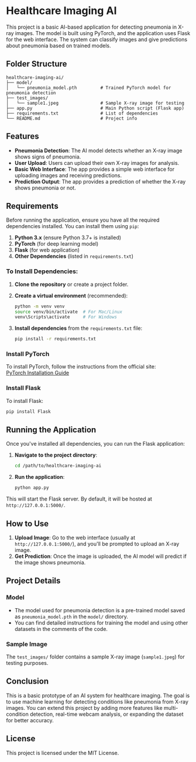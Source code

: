
# Healthcare Imaging AI

This project is a basic AI-based application for detecting pneumonia in X-ray images. The model is built using PyTorch, and the application uses Flask for the web interface. The system can classify images and give predictions about pneumonia based on trained models.

## Folder Structure

```
healthcare-imaging-ai/
├── model/
│   └── pneumonia_model.pth         # Trained PyTorch model for pneumonia detection
├── test_images/
│   └── sample1.jpeg                # Sample X-ray image for testing
├── app.py                          # Main Python script (Flask app)
├── requirements.txt                # List of dependencies
└── README.md                       # Project info
```

## Features

- **Pneumonia Detection**: The AI model detects whether an X-ray image shows signs of pneumonia.
- **User Upload**: Users can upload their own X-ray images for analysis.
- **Basic Web Interface**: The app provides a simple web interface for uploading images and receiving predictions.
- **Prediction Output**: The app provides a prediction of whether the X-ray shows pneumonia or not.

## Requirements

Before running the application, ensure you have all the required dependencies installed. You can install them using `pip`:

1. **Python 3.x** (ensure Python 3.7+ is installed)
2. **PyTorch** (for deep learning model)
3. **Flask** (for web application)
4. **Other Dependencies** (listed in `requirements.txt`)

### To Install Dependencies:

1. **Clone the repository** or create a project folder.
2. **Create a virtual environment** (recommended):

   ```bash
   python -m venv venv
   source venv/bin/activate  # For Mac/Linux
   venv\Scripts\activate     # For Windows
   ```

3. **Install dependencies** from the `requirements.txt` file:

   ```bash
   pip install -r requirements.txt
   ```

### Install PyTorch

To install PyTorch, follow the instructions from the official site:  
[PyTorch Installation Guide](https://pytorch.org/get-started/locally/)

### Install Flask

To install Flask:

```bash
pip install Flask
```

## Running the Application

Once you've installed all dependencies, you can run the Flask application:

1. **Navigate to the project directory**:

   ```bash
   cd /path/to/healthcare-imaging-ai
   ```

2. **Run the application**:

   ```bash
   python app.py
   ```

This will start the Flask server. By default, it will be hosted at `http://127.0.0.1:5000/`.

## How to Use

1. **Upload Image**: Go to the web interface (usually at `http://127.0.0.1:5000/`), and you'll be prompted to upload an X-ray image.
2. **Get Prediction**: Once the image is uploaded, the AI model will predict if the image shows pneumonia.

## Project Details

### Model

- The model used for pneumonia detection is a pre-trained model saved as `pneumonia_model.pth` in the `model/` directory.
- You can find detailed instructions for training the model and using other datasets in the comments of the code.

### Sample Image

The `test_images/` folder contains a sample X-ray image (`sample1.jpeg`) for testing purposes.

## Conclusion

This is a basic prototype of an AI system for healthcare imaging. The goal is to use machine learning for detecting conditions like pneumonia from X-ray images. You can extend this project by adding more features like multi-condition detection, real-time webcam analysis, or expanding the dataset for better accuracy.

## License

This project is licensed under the MIT License.

